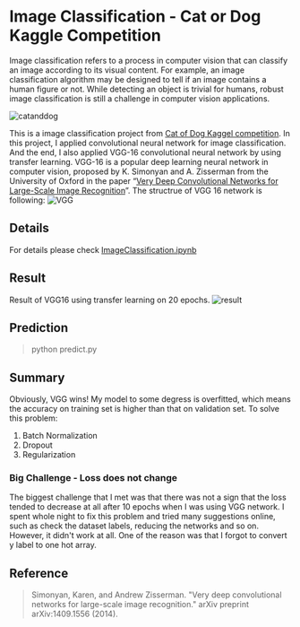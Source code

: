 # Image Classification - Cat or Dog Kaggle Competition

Image classification refers to a process in computer vision that can classify an image according to its visual content. For example, an image classification algorithm may be designed to tell if an image contains a human figure or not. While detecting an object is trivial for humans, robust image classification is still a challenge in computer vision applications.

![catanddog](https://miro.medium.com/max/2844/1*hCxU4nK6ulpnwhSpgWiPPg.png)

This is a image classification project from [Cat of Dog Kaggel competition](https://www.kaggle.com/c/dogs-vs-cats/overview/description). In this project, I applied convolutional neural network for image classification. And the end, I also applied VGG-16 convolutional neural network by using transfer learning. VGG-16 is a popular deep learning neural network in computer vision, proposed by K. Simonyan and A. Zisserman from the University of Oxford in the paper “[Very Deep Convolutional Networks for Large-Scale Image Recognition](https://arxiv.org/abs/1409.1556)”. The structrue of VGG 16 network is following:
![VGG](https://neurohive.io/wp-content/uploads/2018/11/vgg16-1-e1542731207177.png)

## Details 
For details please check [ImageClassification.ipynb](https://github.com/patrick013/Image-Classification-CNN-and-VGG/blob/master/ImageClassification.ipynb)

## Result 
Result of VGG16 using transfer learning on 20 epochs.
![result](https://raw.githubusercontent.com/patrick013/Image-Classification-CNN-and-VGG/master/pictures/a.png)

## Prediction
> python predict.py

## Summary
Obviously, VGG wins! My model to some degress is overfitted, which means the accuracy on training set is higher than that on validation set. To solve this problem:
1. Batch Normalization
2. Dropout
3. Regularization

### Big Challenge - Loss does not change

The biggest challenge that I met was that there was not a sign that the loss tended to decrease at all after 10 epochs when I was using VGG network. I spent whole night to fix this problem and tried many suggestions online, such as check the dataset labels, reducing the networks and so on. However, it didn't work at all. One of the reason was that I forgot to convert y label to one hot array.

## Reference

>Simonyan, Karen, and Andrew Zisserman. "Very deep convolutional networks for large-scale image recognition." arXiv preprint arXiv:1409.1556 (2014).
